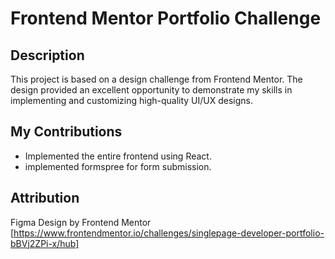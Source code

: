 # Frontend Mentor Portfolio Challenge

## Description

This project is based on a design challenge from Frontend Mentor. The design provided an excellent opportunity to demonstrate my skills in implementing and customizing high-quality UI/UX designs.

## My Contributions

- Implemented the entire frontend using React.
- implemented formspree for form submission.

## Attribution

Figma Design by Frontend Mentor [https://www.frontendmentor.io/challenges/singlepage-developer-portfolio-bBVj2ZPi-x/hub]
